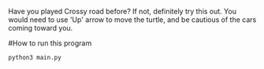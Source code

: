 Have you played Crossy road before? If not,
definitely try this out. You would need to 
use 'Up' arrow to move the turtle, and be cautious 
of the cars coming toward you. 

#How to run this program
```
python3 main.py
```